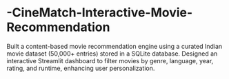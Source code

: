 # -CineMatch-Interactive-Movie-Recommendation
Built a content-based movie recommendation engine using a curated Indian movie dataset (50,000+ entries) stored in a SQLite database.  Designed an interactive Streamlit dashboard to filter movies by genre, language, year, rating, and runtime, enhancing user personalization.
